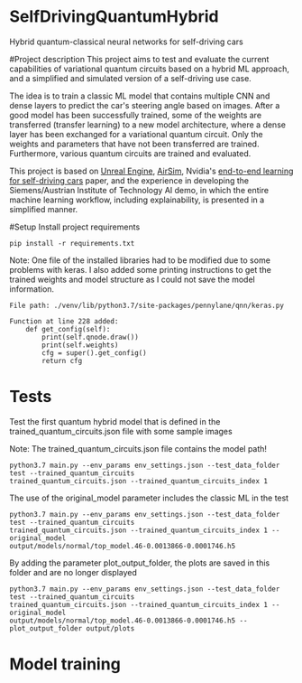 # SelfDrivingQuantumHybrid
Hybrid quantum-classical neural networks for self-driving cars

#Project description
This project aims to test and evaluate the current capabilities of variational quantum circuits based
on a hybrid ML approach, and a simplified and simulated version of a self-driving use case.

The idea is to train a classic ML model that contains multiple CNN and dense layers to predict the 
car's steering angle based on images. After a good model has been successfully trained, some of the 
weights are transferred (transfer learning) to a new model architecture, where a dense layer has 
been exchanged for a variational quantum circuit. Only the weights and parameters that have not 
been transferred are trained. Furthermore, various quantum circuits are trained and evaluated.


This project is based on [Unreal Engine](https://www.unrealengine.com/en-US/), [AirSim](https://microsoft.github.io/AirSim/), 
Nvidia's [end-to-end learning for self-driving cars](https://images.nvidia.com/content/tegra/automotive/images/2016/solutions/pdf/end-to-end-dl-using-px.pdf)
paper, and the experience in developing the Siemens/Austrian Institute of Technology AI demo, in which the entire machine learning 
workflow, including explainability, is presented in a simplified manner.

#Setup
Install project requirements
```
pip install -r requirements.txt
```
Note: One file of the installed libraries had to be modified due to some problems with keras. I also added some 
printing instructions to get the trained weights and model structure as I could not save the model information. 
```
File path: ./venv/lib/python3.7/site-packages/pennylane/qnn/keras.py

Function at line 228 added:
    def get_config(self):
        print(self.qnode.draw())
        print(self.weights)
        cfg = super().get_config()
        return cfg
```

# Tests
Test the first quantum hybrid model that is defined in the trained_quantum_circuits.json file with some sample images 

Note: The trained_quantum_circuits.json file contains the model path!
```
python3.7 main.py --env_params env_settings.json --test_data_folder test --trained_quantum_circuits 
trained_quantum_circuits.json --trained_quantum_circuits_index 1
```
The use of the original_model parameter includes the classic ML in the test 
```
python3.7 main.py --env_params env_settings.json --test_data_folder test --trained_quantum_circuits 
trained_quantum_circuits.json --trained_quantum_circuits_index 1 --original_model 
output/models/normal/top_model.46-0.0013866-0.0001746.h5 
```
By adding the parameter plot_output_folder, the plots are saved in this folder and are no longer displayed 
```
python3.7 main.py --env_params env_settings.json --test_data_folder test --trained_quantum_circuits 
trained_quantum_circuits.json --trained_quantum_circuits_index 1 --original_model 
output/models/normal/top_model.46-0.0013866-0.0001746.h5 --plot_output_folder output/plots
```

# Model training


